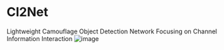# CI2Net
Lightweight Camouflage Object Detection Network Focusing on Channel Information Interaction
![image](https://github.com/user-attachments/assets/f0686fa5-12b8-4a21-a55c-9b1f60088ac7)
